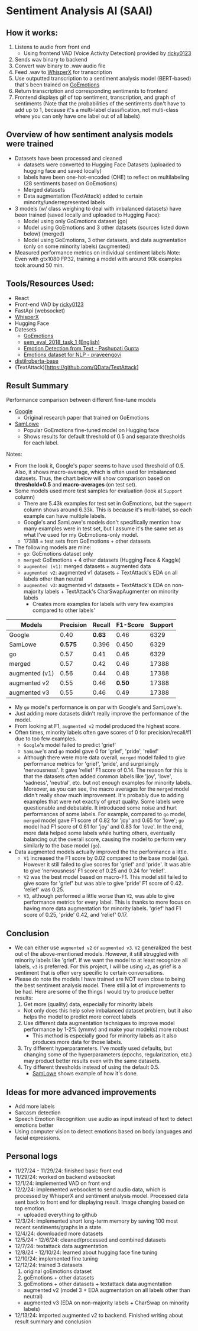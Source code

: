# Sentiment Analysis AI (SAAI)

## How it works:
1. Listens to audio from front end
   - Using frontend VAD (Voice Activity Detection) provided by [ricky0123](https://github.com/ricky0123/vad)
2. Sends wav binary to backend
3. Convert wav binary to .wav audio file
4. Feed .wav to [WhisperX](https://github.com/m-bain/whisperX) for transcription
5. Use outputted transcription to a sentiment analysis model (BERT-based) that's been trained on [GoEmotions](https://github.com/google-research/google-research/tree/master/goemotions)
6. Return transcription and corresponding sentiments to frontend
7. Frontend displays gif of top sentiment, transcription, and graph of sentiments (Note that the probabilities of the sentiments don't have to add up to 1, because it's a multi-label classification, not multi-class where you can only have one label out of all labels)

## Overview of how sentiment analysis models were trained
- Datasets have been processed and cleaned
  - datasets were converted to Hugging Face Datasets (uploaded to hugging face and saved locally)
  - labels have been one-hot-encoded (OHE) to reflect on multilabeling (28 sentiments based on GoEmotions)
  - Merged datasets
  - Data augmentation (TextAttack) added to certain minority/underrepresented labels
- 3 models (w/ class weighing to deal with imbalanced datasets) have been trained (saved locally and uploaded to Hugging Face):
  - Model using only GoEmotions dataset (go)
  - Model using GoEmotions and 3 other datasets (sources listed down below) (merged)
  - Model using GoEmotions, 3 other datasets, and data augmentation (only on some minority labels) (augmented)
- Measured performance metrics on individual sentiment labels
Note: Even with gtx1080 FP32, training a model with around 90k examples took around 50 min.

## Tools/Resources Used:
- React
- Front-end VAD by [ricky0123](https://github.com/ricky0123/vad)
- FastApi (websocket)
- [WhisperX](https://github.com/m-bain/whisperX)
- Hugging Face
- Datesets
   - [GoEmotions](https://github.com/google-research/google-research/tree/master/goemotions)
   - [sem_eval_2018_task_1 (English)](https://huggingface.co/datasets/SemEvalWorkshop/sem_eval_2018_task_1)
   - [Emotion Detection from Text - Pashupati Gupta](https://www.kaggle.com/datasets/pashupatigupta/emotion-detection-from-text/data)
   - [Emotions dataset for NLP - praveengovi](https://www.kaggle.com/datasets/praveengovi/emotions-dataset-for-nlp/data)
- [distilroberta-base](https://huggingface.co/distilbert/distilroberta-base)
- (TextAttack)[https://github.com/QData/TextAttack]

## Result Summary

Performance comparison between different fine-tune models
- [Google](https://arxiv.org/pdf/2005.00547) 
  - Original research paper that trained on GoEmotions
- [SamLowe](https://huggingface.co/SamLowe/roberta-base-go_emotions)
  - Popular GoEmotions fine-tuned model on Hugging face
  - Shows results for default threshold of 0.5 and separate thresholds for each label.


Notes:
- From the look it, Google's paper seems to have used threshold of 0.5. Also, it shows macro-average, which is often used for imbalanced datasets. Thus, the chart below will show comparison based on **threshold=0.5** and **macro-averages** (on test set). 
- Some models used more test samples for evaluation (look at `Support` column)
  - There are 5.43k examples for test set in GoEmotions, but the `Support` column shows around 6.33k. This is because it's multi-label, so each example can have multiple labels.
  - Google's and SamLowe's models don't specifically mention how many examples were in test set, but I assume it's the same set as what I've used for my GoEmotions-only model.
  - 17388 = test sets from GoEmotions + other datasets 
- The following models are mine:
  - `go`: GoEmotions dataset only
  - `merged`: GoEmotions + 4 other datasets (Hugging Face & Kaggle)
  - `augmented (v1)`: merged datasets + augmented data
  - `augmented v2`: augmented v1 datasets + TextAttack's EDA on all labels other than neutral
  - `augmented v3`: augmented v1 datasets + TextAttack's EDA on non-majority labels + TextAttack's CharSwapAugmenter on minority labels
    - Creates more examples for labels with very few examples compared to other labels'

| Models       | Precision | Recall | F1-Score | Support |
|--------------|-----------|--------|----------|---------|
| Google       | 0.40      | **0.63**   | 0.46     | 6329    |
| SamLowe      | **0.575**     | 0.396  | 0.450    | 6329    |
| go           | 0.57      | 0.41   | 0.46     | 6329    |
| merged       | 0.57      | 0.42   | 0.46     | 17388   |
| augmented (v1) | 0.56      | 0.44   | 0.48     | 17388   |
| augmented v2 | 0.55      | 0.46   | **0.50**     | 17388   |
| augmented v3 | 0.55      | 0.46   | 0.49     | 17388   |


- My `go` model's performance is on par with Google's and SamLowe's.
- Just adding more datasets didn't really improve the performance of the model.
- From looking at F1, `augmented v2` model produced the highest score.
- Often times, minority labels often gave scores of 0 for precision/recall/f1 due to too few examples.
  - `Google`'s model failed to predict 'grief'
  - `SamLowe`'s and `go` model gave 0 for 'grief', 'pride', 'relief'
  - Although there were more data overall, `merged` model failed to give performance metrics for 'grief', 'pride', and surprisingly 'nervousness'. It gave 'relief' F1 score of 0.14. The reason for this is that the datasets often added common labels like 'joy', 'love', 'sadness', 'neutral', etc. but not enough examples for minority labels. Moreover, as you can see, the macro averages for the `merged` model didn't really show much improvement. It's probably due to adding examples that were not exactly of great quality. Some labels were questionable and debatable. It introduced some noise and hurt performances of some labels. For example, compared to `go` model, `merged` model gave F1 score of 0.82 for 'joy' and 0.65 for 'love'; `go` model had F1 score of 0.61 for 'joy' and 0.83 for 'love'. In the end, more data helped some labels while hurting others, eventually balancing out the overall score, causing the model to perform very similarly to the base model (`go`).
- Data augmented models actually improved the the performance a little. 
  - `V1` increased the F1 score by 0.02 compared to the base model (`go`). However it still failed to give scores for 'grief' and 'pride'. It was able to give 'nervousness' F1 score of 0.25 and 0.24 for 'relief'.
  - `V2` was the best model based on macro-F1. This model still failed to give score for 'grief' but was able to give 'pride' F1 score of 0.42. 'relief' was 0.25.
  - `V3`, although performed a little worse than `V2`, was able to give performance metrics for every label. This is thanks to more focus on having more data augmentation for minority labels. 'grief' had F1 score of 0.25, 'pride' 0.42, and 'relief' 0.17.


## Conclusion
- We can either use `augmented v2` or `augmented v3`. `V2` generalized the best out of the above-mentioned models. However, it still struggled with minority labels like 'grief'. If we want the model to at least recognize all labels, `v3` is preferred. For this project, I will be using `v2`, as grief is a sentiment that is often very specific to certain conversations.
- Please do note the models I have trained are NOT even close to being the best sentiment analysis model. There still a lot of improvements to be had. Here are some of the things I would try to produce better results:
  1. Get more (quality) data, especially for minority labels
    - Not only does this help solve imbalanced dataset problem, but it also helps the model to predict more correct labels
  2. Use different data augmentation techniques to improve model performance by 1-2% (ymmv) and make your model(s) more robust
     - This method is especially good for minority labels as it also produces more data for those labels.
  3. Try different hyperparameters. I've mostly used defaults, but changing some of the hyperparameters (epochs, regularization, etc.) may product better results even with the same datasets.
  4. Try different thresholds instead of using the default 0.5.
      - [SamLowe](https://huggingface.co/SamLowe/roberta-base-go_emotions) shows example of how it's done.


## Ideas for more advanced improvements
- Add more labels
- Sarcasm detection
- Speech Emotion Recognition: use audio as input instead of text to detect emotions better
- Using computer vision to detect emotions based on body languages and facial expressions.


## Personal logs
- 11/27/24 - 11/29/24: finished basic front end
- 11/29/24: worked on backend websocket
- 12/1/24: implemented VAD on front end 
- 12/2/24: implemented websocket to send audio data, which is processed by WhisperX and sentiment analysis model. Processed data sent back to front end for displaying result. Image changing based on top emotion.
   - uploaded everything to github
- 12/3/24: implemented short long-term memory by saving 100 most recent sentiments/graphs in a state.
- 12/4/24: downloaded more datasets
- 12/5/24 - 12/6/24: cleaned/processed and combined datasets
- 12/7/24: textattack data augmentation
- 12/8/24 - 12/10/24: learned about hugging face fine tuning
- 12/10/24: implemented fine tuning 
- 12/12/24: trained 3 datasets
	1. original goEmotions dataset
	2. goEmotions + other datasets
	3. goEmotions + other datasets + textattack data augmentation
  - augmented v2 (model 3 + EDA augmentation on all labels other than neutral)
  - augmented v3 (EDA on non-majority labels + CharSwap on minority labels)
- 12/13/24: Imported augmented v2 to backend. Finished writing about result summary and conclusion